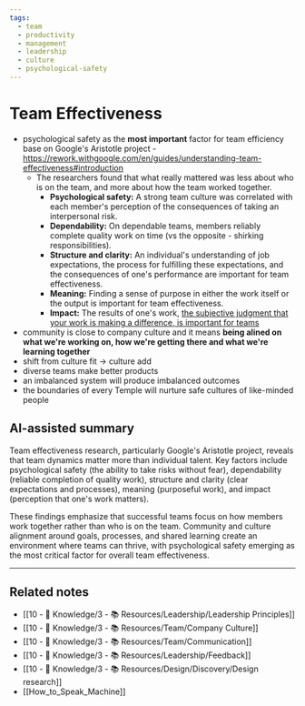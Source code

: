 ```yaml
---
tags:
  - team
  - productivity
  - management
  - leadership
  - culture
  - psychological-safety
---
```


# Team Effectiveness

- psychological safety as the **most important** factor for team efficiency base on Google's Aristotle project - https://rework.withgoogle.com/en/guides/understanding-team-effectiveness#introduction
	- The researchers found that what really mattered was less about who is on the team, and more about how the team worked together.
		- **Psychological safety:** A strong team culture was correlated with each member's perception of the consequences of taking an interpersonal risk.
		- **Dependability:** On dependable teams, members reliably complete quality work on time (vs the opposite - shirking responsibilities).
		- **Structure and clarity:** An individual's understanding of job expectations, the process for fulfilling these expectations, and the consequences of one's performance are important for team effectiveness.
		- **Meaning:** Finding a sense of purpose in either the work itself or the output is important for team effectiveness.
		- **Impact:** The results of one's work, [the subjective judgment that your work is making a difference, is important for teams](http://www.ncbi.nlm.nih.gov/pubmed/18211139)
- community is close to company culture and it means **being alined on what we're working on, how we're getting there and what we're learning together**
- shift from culture fit → culture add
- diverse teams make better products
- an imbalanced system will produce imbalanced outcomes
- the boundaries of every Temple will nurture safe cultures of like-minded people

## AI-assisted summary

Team effectiveness research, particularly Google's Aristotle project, reveals that team dynamics matter more than individual talent. Key factors include psychological safety (the ability to take risks without fear), dependability (reliable completion of quality work), structure and clarity (clear expectations and processes), meaning (purposeful work), and impact (perception that one's work matters).

These findings emphasize that successful teams focus on how members work together rather than who is on the team. Community and culture alignment around goals, processes, and shared learning create an environment where teams can thrive, with psychological safety emerging as the most critical factor for overall team effectiveness.

---

## Related notes
- [[10 - 🧠 Knowledge/3 - 📚 Resources/Leadership/Leadership Principles]]
- [[10 - 🧠 Knowledge/3 - 📚 Resources/Team/Company Culture]]
- [[10 - 🧠 Knowledge/3 - 📚 Resources/Team/Communication]]
- [[10 - 🧠 Knowledge/3 - 📚 Resources/Leadership/Feedback]]
- [[10 - 🧠 Knowledge/3 - 📚 Resources/Design/Discovery/Design research]]
- [[How_to_Speak_Machine]]